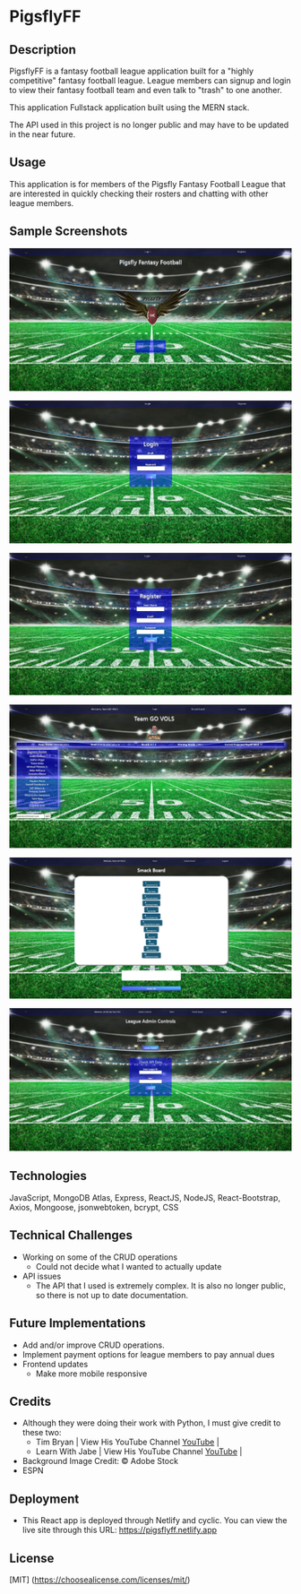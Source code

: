 # PigsflyFF


## Description

PigsflyFF is a fantasy football league application built for a "highly competitive" fantasy football league. League members can signup and login to view their fantasy football team and even talk to "trash" to one another.

This application Fullstack application built using the MERN stack.

The API used in this project is no longer public and may have to be updated in the near future.


## Usage

This application is for members of the Pigsfly Fantasy Football League that are interested in quickly checking their rosters and chatting with other league members.


## Sample Screenshots

![Home](./frontend/public/images/home.JPG)

![Login](./frontend/public/images/login.JPG)

![Register](./frontend/public/images/register.JPG)

![Team](./frontend/public/images/team.JPG)

![Smack Talk](./frontend/public/images/smacktalk.JPG)

![Admin Ctrls](./frontend/public/images/adminctrl.JPG)



## Technologies 

JavaScript, MongoDB Atlas, Express, ReactJS, NodeJS, React-Bootstrap, Axios, Mongoose, jsonwebtoken, bcrypt, CSS


## Technical Challenges

- Working on some of the CRUD operations 
    - Could not decide what I wanted to actually update
- API issues
    - The API that I used is extremely complex. It is also no longer public, so there is not up to date documentation.


## Future Implementations

- Add and/or improve CRUD operations.
- Implement payment options for league members to pay annual dues
- Frontend updates
    - Make more mobile responsive  



## Credits

- Although they were doing their work with Python, I must give credit to these two:
    - Tim Bryan | View His YouTube Channel [YouTube](https://youtu.be/S_ax0rjAoXE) |
    - Learn With Jabe | View His YouTube Channel [YouTube](https://youtu.be/3KtgCsTg97E) |
- Background Image Credit: © Adobe Stock
- ESPN


## Deployment

- This React app is deployed through Netlify and cyclic. You can view the live site through this URL: https://pigsflyff.netlify.app

## License

[MIT]
(https://choosealicense.com/licenses/mit/)
